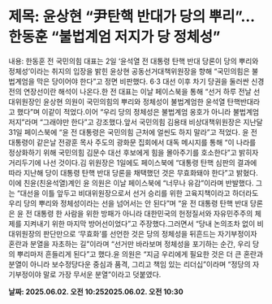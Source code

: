# **제목: 윤상현 “尹탄핵 반대가 당의 뿌리”…한동훈 “불법계엄 저지가 당 정체성”**

  내용: 한동훈 전 국민의힘 대표는 2일 ‘윤석열 전 대통령 탄핵 반대 당론이 당의 뿌리와 정체성’이라는 취지의 입장을 밝힌 윤상현 공동선거대책위원장을 향해 “국민의힘은 불법계엄을 막은 당이어야 한다”고 정면 비판했다. 6·3 대선 이후 차기 당권을 둘러싼 신경전의 연장선이란 해석이 나온다.한 전 대표는 이날 페이스북을 통해 “선거 하루 전날 선대위원장인 윤상현 의원이 국민의힘의 뿌리와 정체성이 불법계엄한 윤석열 탄핵반대라고 했다”며 이같이 적었다.이어 “우리 당의 정체성은 불법계엄 옹호가 아니라 불법계엄 저지”라며 “그래야만 한다”고 강조했다.앞서 국민의힘 김용태 비상대책위원장은 지난달 31일 페이스북에 “윤 전 대통령은 국민의힘 근처에 얼씬도 하지 말라”고 적었다. 윤 전 대통령이 같은날 전광훈 목사 주도의 광화문 집회에서 대독 메시지를 통해 “이 나라를 정상화하기 위해 국민의힘 김문수 대선 후보에게 힘을 몰아주기를 호소한다”고 밝히자 거리두기에 나선 것이다.김 위원장은 1일에도 페이스북에 “대통령 탄핵 심판의 결과에 따라 지난해 당이 대통령 탄핵 반대 당론을 채택했던 것은 무효화돼야 한다”고 밝혔다.이에 친윤(친윤석열)계인 윤 의원은 이날 페이스북에 “너무나 유감”이라며 반발했다. 그는 “대선을 이틀 앞두고 비대위원장으로서 선거 승리를 위한 고육지책이라고 하더라도 우리 당의 뿌리와 정체성이라는 선을 넘어서는 안 된다”며 “윤 전 대통령 탄핵 반대 당론은 윤 전 대통령 한 사람을 위한 방패가 아니라 대한민국의 헌정질서와 자유민주주의 체제를 지켜내기 위한 마지막 방어선이었다”고 주장했다.그러면서 “당내 논의조차 없이 비대위원장의 판단만으로 ‘무효화’를 선언한 것은 당의 정체성을 뒤흔드는 자기부정이자 혼란과 분열을 자초하는 길”이라며 “선거만 바라보며 정체성을 포기하는 순간, 우리 당의 뿌리마저 흔들리게 된다”고 했다.윤 의원은 “지금 우리에게 필요한 것은 더 큰 혼란과 분열이 아니라 보수정당다운 중심과 품격, 그리고 책임 있는 리더십”이라며 “정당의 자기부정이야 말로 가장 무서운 분열”이라고 덧붙였다.

  **날짜: 2025.06.02. 오전 10:252025.06.02. 오전 10:30**